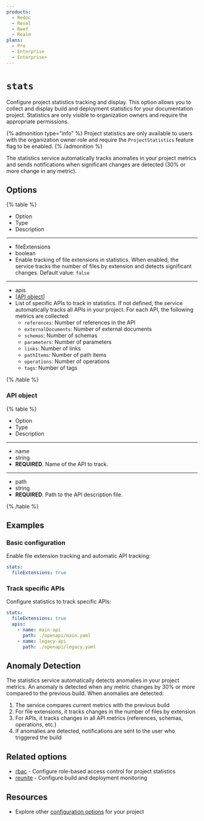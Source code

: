 ```yaml
---
products:
  - Redoc
  - Revel
  - Reef
  - Realm
plans:
  - Pro
  - Enterprise
  - Enterprise+
---
```

# `stats`

Configure project statistics tracking and display. This option allows you to collect and display build and deployment statistics for your documentation project. Statistics are only visible to organization owners and require the appropriate permissions.

{% admonition type="info" %}
Project statistics are only available to users with the organization owner role and require the `ProjectStatistics` feature flag to be enabled.
{% /admonition %}

The statistics service automatically tracks anomalies in your project metrics and sends notifications when significant changes are detected (30% or more change in any metric).

## Options

{% table %}

- Option
- Type
- Description

---

- fileExtensions
- boolean
- Enable tracking of file extensions in statistics.
  When enabled, the service tracks the number of files by extension and detects significant changes.
  Default value: `false`

---

- apis
- [[API object](#api-object)]
- List of specific APIs to track in statistics.
  If not defined, the service automatically tracks all APIs in your project.
  For each API, the following metrics are collected:
  - `references`: Number of references in the API
  - `externalDocuments`: Number of external documents
  - `schemas`: Number of schemas
  - `parameters`: Number of parameters
  - `links`: Number of links
  - `pathItems`: Number of path items
  - `operations`: Number of operations
  - `tags`: Number of tags

{% /table %}

### API object

{% table %}

- Option
- Type
- Description

---

- name
- string
- **REQUIRED**. Name of the API to track.

---

- path
- string
- **REQUIRED**. Path to the API description file.

{% /table %}

## Examples

### Basic configuration

Enable file extension tracking and automatic API tracking:

```yaml
stats:
  fileExtensions: true
```

### Track specific APIs

Configure statistics to track specific APIs:

```yaml
stats:
  fileExtensions: true
  apis:
    - name: main-api
      path: ./openapi/main.yaml
    - name: legacy-api
      path: ./openapi/legacy.yaml
```

## Anomaly Detection

The statistics service automatically detects anomalies in your project metrics. An anomaly is detected when any metric changes by 30% or more compared to the previous build. When anomalies are detected:

1. The service compares current metrics with the previous build
2. For file extensions, it tracks changes in the number of files by extension
3. For APIs, it tracks changes in all API metrics (references, schemas, operations, etc.)
4. If anomalies are detected, notifications are sent to the user who triggered the build

## Related options

- [rbac](./rbac.md) - Configure role-based access control for project statistics
- [reunite](./reunite.md) - Configure build and deployment monitoring

## Resources

- Explore other [configuration options](./index.md) for your project